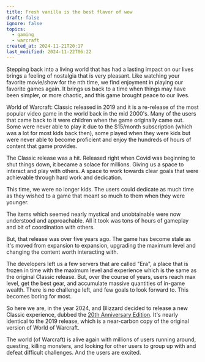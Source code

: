 ```yaml
---
title: Fresh vanilla is the best flavor of wow
draft: false
ignore: false
topics:
  - gaming
  - warcraft
created_at: 2024-11-21T20:17
last_modified: 2024-11-22T06:22
---
```


Stepping back into a living world that has had a lasting impact on our lives brings a feeling of nostalgia that is very pleasant. Like watching your favorite movie/show for the nth time, we find enjoyment in playing our favorite games again. It brings us back to a time when things may have been simpler, or more chaotic, and this game brought peace to our lives.

World of Warcraft: Classic released in 2019 and it is a re-release of the most popular video game in the world back in the mid 2000's. Many of the users that came back to it were children when the game originally came out. Some were never able to play it due to the $15/month subscription (which was a lot for most kids back then), some played when they were kids but were never able to become proficient and enjoy the hundreds of hours of content that game provides.

The Classic release was a hit. Released right when Covid was beginning to shut things down, it became a solace for millions. Giving us a space to interact and play with others. A space to work towards clear goals that were achievable through hard work and dedication.

This time, we were no longer kids. The users could dedicate as much time as they wished to a game that meant so much to them when they were younger.

The items which seemed nearly mystical and unobtainable were now understood and approachable. All it took was tons of hours of gameplay and bit of coordination with others.

But, that release was over five years ago. The game has become stale as it's moved from expansion to expansion, upgrading the maximum level and changing the content worth interacting with.

The developers left us a few servers that are called "Era", a place that is frozen in time with the maximum level and experience which is the same as the original Classic release. But, over the course of years, users reach max level, get the best gear, and accumulate massive quantities of in-game wealth. There is no challenge left, and few goals to look forward to. This becomes boring for most.

So here we are, in the year 2024, and Blizzard decided to release a new Classic experience, dubbed the [20th Anniversary Edition](https://news.blizzard.com/en-us/world-of-warcraft/24156594/relive-your-adventure-with-the-wow-classic-20th-anniversary-edition). It's nearly identical to the 2019 release, which is a near-carbon copy of the original version of World of Warcraft.

The world (of Warcraft) is alive again with millions of users running around, questing, killing monsters, and looking for other users to group up with and defeat difficult challenges. And the users are excited.

